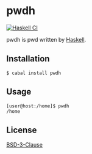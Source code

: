 # pwdh
[![Haskell CI](https://github.com/ghsable/pwdh/actions/workflows/haskell.yml/badge.svg)](https://github.com/ghsable/pwdh/actions/workflows/haskell.yml)

pwdh is pwd written by [Haskell](https://www.haskell.org/).

## Installation
```console
$ cabal install pwdh
```

## Usage
```console
[user@host:/home]$ pwdh
/home
```

## License
[BSD-3-Clause](https://spdx.org/licenses/BSD-3-Clause.html)
